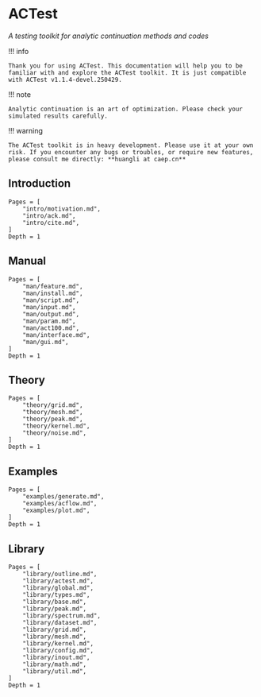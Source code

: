 # ACTest

*A testing toolkit for analytic continuation methods and codes*

!!! info

    Thank you for using ACTest. This documentation will help you to be familiar with and explore the ACTest toolkit. It is just compatible with ACTest v1.1.4-devel.250429.

!!! note

    Analytic continuation is an art of optimization. Please check your simulated results carefully.

!!! warning

    The ACTest toolkit is in heavy development. Please use it at your own risk. If you encounter any bugs or troubles, or require new features, please consult me directly: **huangli at caep.cn**

## Introduction

```@contents
Pages = [
    "intro/motivation.md",
    "intro/ack.md",
    "intro/cite.md",
]
Depth = 1
```

## Manual

```@contents
Pages = [
    "man/feature.md",
    "man/install.md",
    "man/script.md",
    "man/input.md",
    "man/output.md",
    "man/param.md",
    "man/act100.md",
    "man/interface.md",
    "man/gui.md",
]
Depth = 1
```

## Theory

```@contents
Pages = [
    "theory/grid.md",
    "theory/mesh.md",
    "theory/peak.md",
    "theory/kernel.md",
    "theory/noise.md",
]
Depth = 1
```

## Examples

```@contents
Pages = [
    "examples/generate.md",
    "examples/acflow.md",
    "examples/plot.md",
]
Depth = 1
```

## Library

```@contents
Pages = [
    "library/outline.md",
    "library/actest.md",
    "library/global.md",
    "library/types.md",
    "library/base.md",
    "library/peak.md",
    "library/spectrum.md",
    "library/dataset.md",
    "library/grid.md",
    "library/mesh.md",
    "library/kernel.md",
    "library/config.md",
    "library/inout.md",
    "library/math.md",
    "library/util.md",
]
Depth = 1
```
